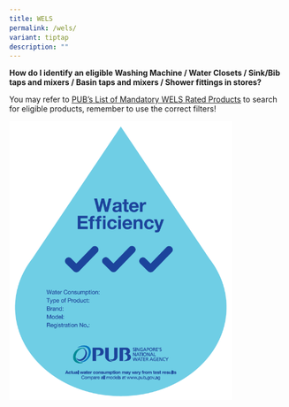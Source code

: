 ```yaml
---
title: WELS
permalink: /wels/
variant: tiptap
description: ""
---
```

<p><strong>How do I identify an eligible Washing Machine / Water Closets / Sink/Bib taps and mixers / Basin taps and mixers / Shower fittings in stores?</strong>
</p>
<p>You may refer to&nbsp;<a href="https://app.pub.gov.sg/wels/Pages/ListOfProducts.aspx" rel="noopener noreferrer nofollow" target="_blank"><u>PUB’s List of Mandatory WELS Rated Products</u></a>&nbsp;to
search for eligible products, remember to use the correct filters!</p>
<p></p>
<div class="isomer-image-wrapper">
<img style="width: 80%;" height="auto" width="100%" alt="" src="/images/wels3tick.png">
</div>
<p></p>